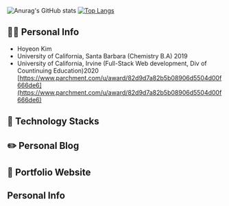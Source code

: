 ![Anurag's GitHub stats](https://github-readme-stats.vercel.app/api?username=hoyeoness9837&theme=react&show_icons=true)
[![Top Langs](https://github-readme-stats.vercel.app/api/top-langs/?username=hoyeoness9837&layout=compact)](https://github.com/anuraghazra/github-readme-stats)
## 🙋‍♂️ Personal Info
- Hoyeon Kim
- University of California, Santa Barbara (Chemistry B.A) 2019
- University of California, Irvine (Full-Stack Web development, Div of Countinuing Education)2020 [https://www.parchment.com/u/award/82d9d7a82b5b08906d5504d00f666de6](https://www.parchment.com/u/award/82d9d7a82b5b08906d5504d00f666de6)
## 🔨 Technology Stacks
## ✏️ Personal Blog
## 📝 Portfolio Website
## Personal Info

